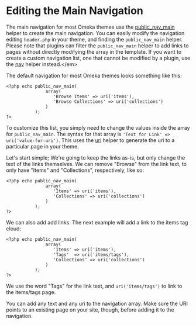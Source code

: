 
Editing the Main Navigation
===========================


The main navigation for most Omeka themes use the [public\_nav\_main](Theme_API/public_nav_main.html "Theme API/public nav main")
helper to create the main navigation. You can easily modify the navigation editing `header.php` in your theme, and finding the
`public_nav_main` helper. Please note that plugins can filter the `public_nav_main` helper to add links to pages without directly
modifying the array in the template. If you want to create a custom navigation list, one that cannot be modified by a plugin, use the [nav](Theme_API/nav.html "Theme API/nav") helper instead.&lt;/em&gt;

The default navigation for most Omeka themes looks something like this:

``` {.de1}
<?php echo public_nav_main(
               array(
                  'Browse Items' => uri('items'), 
                  'Browse Collections' => uri('collections')
               )
           ); 
?>
``` 

To customize this list, you simply need to change the values inside the
array for `public_nav_main`. The syntax for that array is `'Text for Link' => uri('value-for-uri')`. This uses the [uri](Theme_API/uri.html "Theme API/uri") helper to generate the uri to a particular page in your theme.

Let's start simple; We're going to keep the links as-is, but only change the text of the links themselves. We can remove "Browse" from the link text, to only have "Items" and "Collections", respectively, like so:

``` {.de1}
<?php echo public_nav_main(
               array(
                  'Items' => uri('items'), 
                  'Collections' => uri('collections')
               )
           ); 
?>
```

We can also add add links. The next example will add a link to the items
tag cloud:

``` {.de1}
<?php echo public_nav_main(
               array(
                  'Items' => uri('items'),
                  'Tags'  => uri('items/tags'), 
                  'Collections' => uri('collections')
               )
           ); 
?>
```

We use the word "Tags" for the link text, and `uri('items/tags')` to link to the items/tags page.

You can add any text and any uri to the navigation array. Make sure the
URI points to an existing page on your site, though, before adding it to the navigation.
